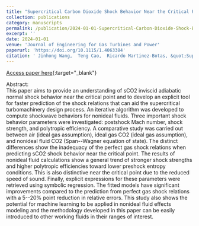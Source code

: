 ```yaml
---
title: "Supercritical Carbon Dioxide Shock Behavior Near the Critical Point"
collection: publications
category: manuscripts
permalink: /publication/2024-01-01-Supercritical-Carbon-Dioxide-Shock-Behavior-Near-the-Critical-Point
excerpt: ''
date: 2024-01-01
venue: 'Journal of Engineering for Gas Turbines and Power'
paperurl: 'https://doi.org/10.1115/1.4063384'
citation: ' Jinhong Wang,  Teng Cao,  Ricardo Martinez-Botas, &quot;Supercritical Carbon Dioxide Shock Behavior Near the Critical Point.&quot; Journal of Engineering for Gas Turbines and Power, 2024.'
---
```

[Access paper here](https://doi.org/10.1115/1.4063384){:target="_blank"}

Abstract: <br> 
This paper aims to provide an understanding of sCO2 inviscid adiabatic normal shock behavior near the critical point and to develop an explicit tool for faster prediction of the shock relations that can aid the supercritical turbomachinery design process. An iterative algorithm was developed to compute shockwave behaviors for nonideal fluids. Three important shock behavior parameters were investigated: postshock Mach number, shock strength, and polytropic efficiency. A comparative study was carried out between air (ideal gas assumption), ideal gas CO2 (ideal gas assumption), and nonideal fluid CO2 (Span--Wagner equation of state). The distinct differences show the inadequacy of the perfect gas shock relations when predicting sCO2 shock behavior near the critical point. The results of nonideal fluid calculations show a general trend of stronger shock strengths and higher polytropic efficiencies toward lower preshock entropy conditions. This is also distinctive near the critical point due to the reduced speed of sound. Finally, explicit expressions for these parameters were retrieved using symbolic regression. The fitted models have significant improvements compared to the prediction from perfect gas shock relations with a 5--20% point reduction in relative errors. This study also shows the potential for machine learning to be applied in nonideal fluid effects modeling and the methodology developed in this paper can be easily introduced to other working fluids in their ranges of interest.